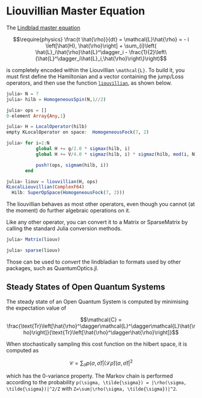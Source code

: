 # Liouvillian Master Equation

The [Lindblad master equation](https://en.wikipedia.org/wiki/Lindbladian)

```math
\require{physics}
\frac{t \hat{\rho}}{dt} = \mathcal{L}\hat{\rho} = - i \left[\hat{H}, \hat{\rho}\right] + \sum_{i}\left( \hat{L}_i\hat{\rho}\hat{L}^\dagger_i - \frac{1}{2}\left\{\hat{L}^\dagger_i\hat{L}_i,\hat{\rho}\right\}\right)
```

is completely encoded within the Liouvillian ``\mathcal{L}``. To build it, you must first define the Hamiltonian and a vector containing the jump/Loss operators, and then use the function [`liouvillian`](@ref), as shown below.

```julia
julia> N = 7
julia> hilb = HomogeneousSpin(N,1//2)

julia> ops = []
0-element Array{Any,1}

julia> H = LocalOperator(hilb)
empty KLocalOperator on space:  HomogeneousFock(7, 2)

julia> for i=1:N
           global H += g/2.0 * sigmax(hilb, i)
           global H += V/4.0 * sigmaz(hilb, i) * sigmaz(hilb, mod(i, N)+1)

           push!(ops, sigmam(hilb, i))
       end

julia> liouv = liouvillian(H, ops)
KLocalLiouvillian(ComplexF64)
  Hilb: SuperOpSpace(HomogeneousFock(7, 2)))
```

The liouvillian behaves as most other operators, even though you cannot (at the moment) do further algebraic operations on it.

Like any other operator, you can convert it to a Matrix or SparseMatrix by calling the standard Julia conversion methods.
```julia
julia> Matrix(liouv)

julia> sparse(liouv)
```

Those can be used to _convert_ the lindbladian to formats used by other packages, such as QuantumOptics.jl.

## Steady States of Open Quantum Systems

The steady state of an Open Quantum System is computed by minimising the expectation value of

```math
\mathcal{C} = \frac{\text{Tr}\left[\hat{\rho}^\dagger\mathcal{L}^\dagger\mathcal{L}\hat{\rho}\right]}{\text{Tr}\left[\hat{\rho}^\dagger\hat{\rho}\right]}
```

When stochastically sampling this cost function on the hilbert space, it is computed as
```math
\mathcal{C} = \sum_\sigma p(\sigma, \tilde{\sigma}) \left|\left(\mathcal{L}\hat{\rho}\right)(\sigma, \tilde{\sigma})\right|^2
```
which has the 0-variance property. The Markov chain is performed according to the probability ``p(\sigma, \tilde{\sigma}) = |\rho(\sigma, \tilde{\sigma})|^2/Z`` with ``Z=\sum|\rho(\sigma, \tilde{\sigma})|^2``.
